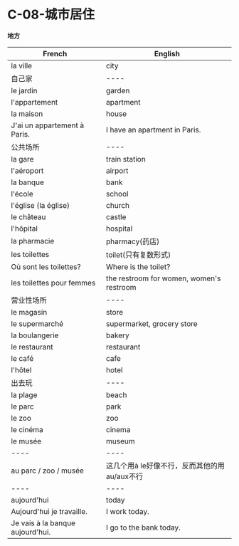 # C-08-城市居住

**地方**

French | English
---- | ----
la ville | city
自己家 | ----
le jardin | garden
l'appartement | apartment
la maison | house
J'ai un appartement à Paris. | I have an apartment in Paris.
公共场所 | ----
la gare | train station
l'aéroport | airport
la banque | bank
l'école | school
l'église (la église) | church
le château | castle
l'hôpital | hospital
la pharmacie | pharmacy(药店)
les toilettes | toilet(只有复数形式)
Où sont les toilettes? | Where is the toilet?
les toilettes pour femmes | the restroom for women, women's restroom
营业性场所 | ----
le magasin | store
le supermarché | supermarket, grocery store
la boulangerie | bakery
le restaurant | restaurant
le café | cafe
l'hôtel | hotel
出去玩 | ----
la plage | beach
le parc | park
le zoo | zoo
le cinéma | cinema
le musée | museum
---- | ----
au parc / zoo / musée | 这几个用à le好像不行，反而其他的用au/aux不行
---- | ----
aujourd'hui | today
Aujourd'hui je travaille. | I work today.
Je vais à la banque aujourd'hui. | I go to the bank today.

